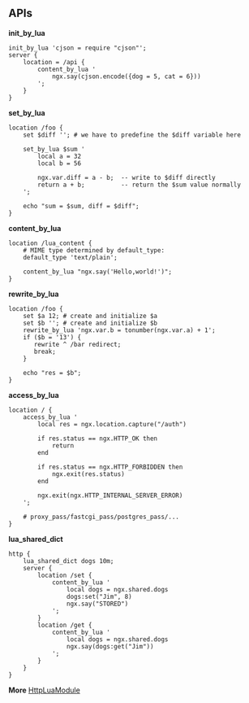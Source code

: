 ## APIs

**init_by_lua**

    init_by_lua 'cjson = require "cjson"';
    server {
        location = /api {
            content_by_lua '
                ngx.say(cjson.encode({dog = 5, cat = 6}))
            ';
        }
    }
    
**set_by_lua**

    location /foo {
        set $diff ''; # we have to predefine the $diff variable here

        set_by_lua $sum '
            local a = 32
            local b = 56

            ngx.var.diff = a - b;  -- write to $diff directly
            return a + b;          -- return the $sum value normally
        ';

        echo "sum = $sum, diff = $diff";
    }

**content_by_lua**

    location /lua_content {
        # MIME type determined by default_type:
        default_type 'text/plain';

        content_by_lua "ngx.say('Hello,world!')";
    }
    
**rewrite_by_lua**

    location /foo {
        set $a 12; # create and initialize $a
        set $b ''; # create and initialize $b
        rewrite_by_lua 'ngx.var.b = tonumber(ngx.var.a) + 1';
        if ($b = '13') {
           rewrite ^ /bar redirect;
           break;
        }
 
        echo "res = $b";
    }
    
**access_by_lua**

    location / {
        access_by_lua '
            local res = ngx.location.capture("/auth")

            if res.status == ngx.HTTP_OK then
                return
            end

            if res.status == ngx.HTTP_FORBIDDEN then
                ngx.exit(res.status)
            end

            ngx.exit(ngx.HTTP_INTERNAL_SERVER_ERROR)
        ';

        # proxy_pass/fastcgi_pass/postgres_pass/...
    }

**lua_shared_dict**

    http {
        lua_shared_dict dogs 10m;
        server {
            location /set {
                content_by_lua '
                    local dogs = ngx.shared.dogs
                    dogs:set("Jim", 8)
                    ngx.say("STORED")
                ';
            }
            location /get {
                content_by_lua '
                    local dogs = ngx.shared.dogs
                    ngx.say(dogs:get("Jim"))
                ';
            }
        }
    }    
    

**More**
[HttpLuaModule](http://wiki.nginx.org/HttpLuaModule)
